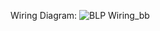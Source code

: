 Wiring Diagram:
![BLP Wiring_bb](https://github.com/user-attachments/assets/5c07bdce-c1d3-4a23-b11d-2c8d656efc9a)
